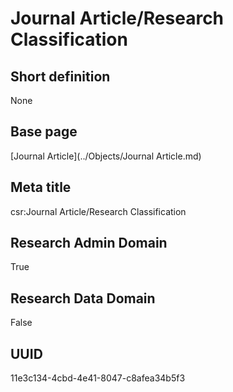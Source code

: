 # Journal Article/Research Classification
## Short definition
None
## Base page
[Journal Article](../Objects/Journal Article.md)
## Meta title
csr:Journal Article/Research Classification
## Research Admin Domain
True
## Research Data Domain
False
## UUID
11e3c134-4cbd-4e41-8047-c8afea34b5f3
